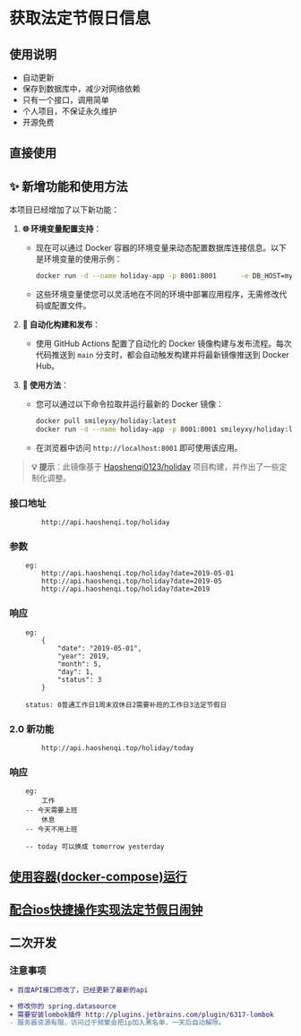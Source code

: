# 获取法定节假日信息

## 使用说明

* 自动更新
* 保存到数据库中，减少对网络依赖
* 只有一个接口，调用简单
* 个人项目，不保证永久维护
* 开源免费

## 直接使用

## ✨ 新增功能和使用方法

本项目已经增加了以下新功能：

1. **🌐 环境变量配置支持**：
   - 现在可以通过 Docker 容器的环境变量来动态配置数据库连接信息。以下是环境变量的使用示例：
     ```bash
     docker run -d --name holiday-app -p 8001:8001      -e DB_HOST=mydbhost      -e DB_PORT=3306      -e DB_NAME=holidaydb      -e DB_USERNAME=root      -e DB_PASSWORD=secret      smileyxy/holiday:latest
     ```
   - 这些环境变量使您可以灵活地在不同的环境中部署应用程序，无需修改代码或配置文件。

2. **🚀 自动化构建和发布**：
   - 使用 GitHub Actions 配置了自动化的 Docker 镜像构建与发布流程。每次代码推送到 `main` 分支时，都会自动触发构建并将最新镜像推送到 Docker Hub。

3. **📄 使用方法**：
   - 您可以通过以下命令拉取并运行最新的 Docker 镜像：
     ```bash
     docker pull smileyxy/holiday:latest
     docker run -d --name holiday-app -p 8001:8001 smileyxy/holiday:latest
     ```
   - 在浏览器中访问 `http://localhost:8001` 即可使用该应用。

> **💡 提示**：此镜像基于 [Haoshenqi0123/holiday](https://github.com/Haoshenqi0123/holiday) 项目构建，并作出了一些定制化调整。

### 接口地址

            http://api.haoshenqi.top/holiday

### 参数

        eg:
            http://api.haoshenqi.top/holiday?date=2019-05-01
            http://api.haoshenqi.top/holiday?date=2019-05
            http://api.haoshenqi.top/holiday?date=2019

### 响应

        eg:
            {
                "date": "2019-05-01",
                "year": 2019,
                "month": 5,
                "day": 1,
                "status": 3
            }

        status: 0普通工作日1周末双休日2需要补班的工作日3法定节假日

### 2.0 新功能

            http://api.haoshenqi.top/holiday/today

### 响应

        eg:
            工作
        -- 今天需要上班
            休息
        -- 今天不用上班

        -- today 可以换成 tomorrow yesterday

## [使用容器(docker-compose)运行](https://github.com/Haoshenqi0123/holiday/wiki/%E4%BD%BF%E7%94%A8%E5%AE%B9%E5%99%A8%E8%BF%90%E8%A1%8C)

## [配合ios快捷操作实现法定节假日闹钟](https://github.com/Haoshenqi0123/holiday/wiki/%E6%94%AF%E6%8C%81IOS%E6%B3%95%E5%AE%9A%E8%8A%82%E5%81%87%E6%97%A5%E9%97%B9%E9%92%9F)



## 二次开发

### 注意事项

```diff 
+ 百度API接口修改了，已经更新了最新的api

+ 修改你的 spring.datasource
+ 需要安装lombok插件 http://plugins.jetbrains.com/plugin/6317-lombok
- 服务器资源有限，访问过于频繁会把ip加入黑名单，一天后自动解除。
``` 
